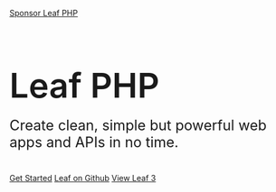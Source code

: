 [Sponsor Leaf PHP](https://opencollective.com/leaf)

<h1 style="font-size: 60px; font-weight: 600;">Leaf PHP</h1>
<p style="font-size: 25px; margin-top: -20px; margin-bottom: 40px;">
  Create clean, simple but powerful web apps and APIs in no time.
</p>

[Get Started](packages)
[Leaf on Github](https://github.com/leafsphp)
[View Leaf 3](https://leafphp.dev)
